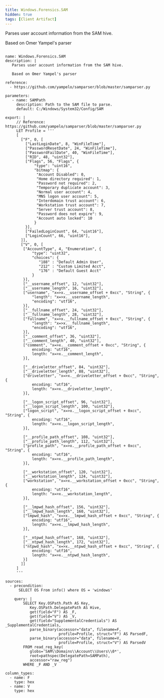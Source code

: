 ```yaml
---
title: Windows.Forensics.SAM
hidden: true
tags: [Client Artifact]
---
```


Parses user account information from the SAM hive.

Based on Omer Yampel's parser


<pre><code class="language-yaml">
name: Windows.Forensics.SAM
description: |
   Parses user account information from the SAM hive.

   Based on Omer Yampel&#x27;s parser

reference:
  - https://github.com/yampelo/samparser/blob/master/samparser.py

parameters:
   - name: SAMPath
     description: Path to the SAM file to parse.
     default: C:/Windows/System32/Config/SAM

export: |
     // Reference: https://github.com/yampelo/samparser/blob/master/samparser.py
     LET Profile = &#x27;&#x27;&#x27;
     [
       [&quot;F&quot;, 0, [
         [&quot;LastLoginDate&quot;, 8, &quot;WinFileTime&quot;],
         [&quot;PasswordResetDate&quot;, 24, &quot;WinFileTime&quot;],
         [&quot;PasswordFailDate&quot;, 40, &quot;WinFileTime&quot;],
         [&quot;RID&quot;, 48, &quot;uint32&quot;],
         [&quot;Flags&quot;, 56, &quot;Flags&quot;, {
             &quot;type&quot;: &quot;uint16&quot;,
             &quot;bitmap&quot;: {
              &quot;Account Disabled&quot;: 0,
              &quot;Home directory required&quot;: 1,
              &quot;Password not required&quot;: 2,
              &quot;Temporary duplicate account&quot;: 3,
              &quot;Normal user account&quot;: 4,
              &quot;MNS logon user account&quot;: 5,
              &quot;Interdomain trust account&quot;: 6,
              &quot;Workstation trust account&quot;: 7,
              &quot;Server trust account&quot;: 8,
              &quot;Password does not expire&quot;: 9,
              &quot;Account auto locked&quot;: 10
             }
         }],
         [&quot;FailedLoginCount&quot;, 64, &quot;uint16&quot;],
         [&quot;LoginCount&quot;, 66, &quot;uint16&quot;],
       ]],
       [&quot;V&quot;, 0, [
        [&quot;AccountType&quot;, 4, &quot;Enumeration&quot;, {
            &quot;type&quot;: &quot;uint32&quot;,
            &quot;choices&quot;: {
               &quot;188&quot; : &quot;Default Admin User&quot;,
               &quot;212&quot; : &quot;Custom Limited Acct&quot;,
               &quot;176&quot; : &quot;Default Guest Acct&quot;
            }
        }],
        [&quot;__username_offset&quot;, 12, &quot;uint32&quot;],
        [&quot;__username_length&quot;, 16, &quot;uint32&quot;],
        [&quot;username&quot;, &quot;x=&gt;x.__username_offset + 0xcc&quot;, &quot;String&quot;, {
            &quot;length&quot;: &quot;x=&gt;x.__username_length&quot;,
            &quot;encoding&quot;: &quot;utf16&quot;,
        }],
        [&quot;__fullname_offset&quot;, 24, &quot;uint32&quot;],
        [&quot;__fullname_length&quot;, 28, &quot;uint32&quot;],
        [&quot;fullname&quot;, &quot;x=&gt;x.__fullname_offset + 0xcc&quot;, &quot;String&quot;, {
            &quot;length&quot;: &quot;x=&gt;x.__fullname_length&quot;,
            &quot;encoding&quot;: &quot;utf16&quot;,
        }],
        [&quot;__comment_offset&quot;, 36, &quot;uint32&quot;],
        [&quot;__comment_length&quot;, 40, &quot;uint32&quot;],
        [&quot;comment&quot;, &quot;x=&gt;x.__comment_offset + 0xcc&quot;, &quot;String&quot;, {
            encoding: &quot;utf16&quot;,
            length: &quot;x=&gt;x.__comment_length&quot;,
        }],

        [&quot;__driveletter_offset&quot;, 84, &quot;uint32&quot;],
        [&quot;__driveletter_length&quot;, 88, &quot;uint32&quot;],
        [&quot;driveletter&quot;, &quot;x=&gt;x.__driveletter_offset + 0xcc&quot;, &quot;String&quot;, {
            encoding: &quot;utf16&quot;,
            length: &quot;x=&gt;x.__driveletter_length&quot;,
        }],

        [&quot;__logon_script_offset&quot;, 96, &quot;uint32&quot;],
        [&quot;__logon_script_length&quot;, 100, &quot;uint32&quot;],
        [&quot;logon_script&quot;, &quot;x=&gt;x.__logon_script_offset + 0xcc&quot;, &quot;String&quot;, {
            encoding: &quot;utf16&quot;,
            length: &quot;x=&gt;x.__logon_script_length&quot;,
        }],

        [&quot;__profile_path_offset&quot;, 108, &quot;uint32&quot;],
        [&quot;__profile_path_length&quot;, 112, &quot;uint32&quot;],
        [&quot;profile_path&quot;, &quot;x=&gt;x.__profile_path_offset + 0xcc&quot;, &quot;String&quot;, {
            encoding: &quot;utf16&quot;,
            length: &quot;x=&gt;x.__profile_path_length&quot;,
        }],

        [&quot;__workstation_offset&quot;, 120, &quot;uint32&quot;],
        [&quot;__workstation_length&quot;, 124, &quot;uint32&quot;],
        [&quot;workstation&quot;, &quot;x=&gt;x.__workstation_offset + 0xcc&quot;, &quot;String&quot;, {
            encoding: &quot;utf16&quot;,
            length: &quot;x=&gt;x.__workstation_length&quot;,
        }],

        [&quot;__lmpwd_hash_offset&quot;, 156, &quot;uint32&quot;],
        [&quot;__lmpwd_hash_length&quot;, 160, &quot;uint32&quot;],
        [&quot;lmpwd_hash&quot;, &quot;x=&gt;x.__lmpwd_hash_offset + 0xcc&quot;, &quot;String&quot;, {
            encoding: &quot;utf16&quot;,
            length: &quot;x=&gt;x.__lmpwd_hash_length&quot;,
        }],

        [&quot;__ntpwd_hash_offset&quot;, 168, &quot;uint32&quot;],
        [&quot;__ntpwd_hash_length&quot;, 172, &quot;uint32&quot;],
        [&quot;ntpwd_hash&quot;, &quot;x=&gt;x.__ntpwd_hash_offset + 0xcc&quot;, &quot;String&quot;, {
            encoding: &quot;utf16&quot;,
            length: &quot;x=&gt;x.__ntpwd_hash_length&quot;,
        }]
       ]]
     ]
     &#x27;&#x27;&#x27;

sources:
  - precondition:
      SELECT OS From info() where OS = &#x27;windows&#x27;

    query: |
        SELECT Key.OSPath.Path AS Key,
           Key.OSPath.DelegatePath AS Hive,
           get(field=&quot;F&quot;) AS _F,
           get(field=&quot;V&quot;) AS _V,
           get(field=&quot;SupplementalCredentials&quot;) AS _SupplementalCredentials,
           parse_binary(accessor=&quot;data&quot;, filename=F,
                        profile=Profile, struct=&quot;F&quot;) AS ParsedF,
           parse_binary(accessor=&quot;data&quot;, filename=V,
                        profile=Profile, struct=&quot;V&quot;) AS ParsedV
        FROM read_reg_key(
           globs=&#x27;SAM\\Domains\\Account\\Users\\0*&#x27;,
           root=pathspec(DelegatePath=SAMPath),
           accessor=&quot;raw_reg&quot;)
        WHERE _F AND _V

column_types:
  - name: F
    type: hex
  - name: V
    type: hex

</code></pre>

